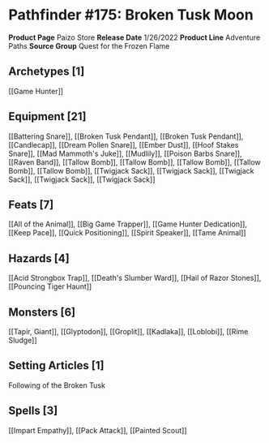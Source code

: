 ﻿---
id: '112'
name: Pathfinder 175. Broken Tusk Moon
rarity: Common
source: null
trait: null
type: Source

---
# Pathfinder #175: Broken Tusk Moon

**Product Page** Paizo Store
**Release Date** 1/26/2022
**Product Line** Adventure Paths
**Source Group** Quest for the Frozen Flame

## Archetypes [1]

[[Game Hunter]]

## Equipment [21]

[[Battering Snare]], [[Broken Tusk Pendant]], [[Broken Tusk Pendant]], [[Candlecap]], [[Dream Pollen Snare]], [[Ember Dust]], [[Hoof Stakes Snare]], [[Mad Mammoth's Juke]], [[Mudlily]], [[Poison Barbs Snare]], [[Raven Band]], [[Tallow Bomb]], [[Tallow Bomb]], [[Tallow Bomb]], [[Tallow Bomb]], [[Tallow Bomb]], [[Twigjack Sack]], [[Twigjack Sack]], [[Twigjack Sack]], [[Twigjack Sack]], [[Twigjack Sack]]

## Feats [7]

[[All of the Animal]], [[Big Game Trapper]], [[Game Hunter Dedication]], [[Keep Pace]], [[Quick Positioning]], [[Spirit Speaker]], [[Tame Animal]]

## Hazards [4]

[[Acid Strongbox Trap]], [[Death's Slumber Ward]], [[Hail of Razor Stones]], [[Pouncing Tiger Haunt]]

## Monsters [6]

[[Tapir, Giant]], [[Glyptodon]], [[Groplit]], [[Kadlaka]], [[Loblobi]], [[Rime Sludge]]

## Setting Articles [1]

Following of the Broken Tusk

## Spells [3]

[[Impart Empathy]], [[Pack Attack]], [[Painted Scout]]